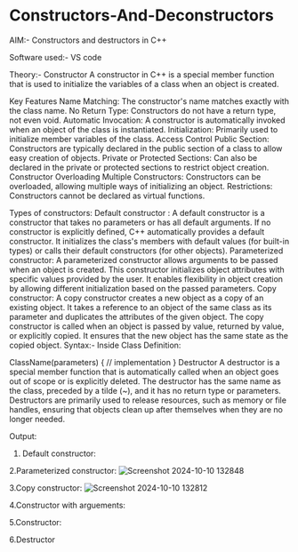 # Constructors-And-Deconstructors
AIM:-
Constructors and destructors in C++

Software used:-
VS code

Theory:-
Constructor
A constructor in C++ is a special member function that is used to initialize the variables of a class when an object is created.

Key Features
Name Matching: The constructor's name matches exactly with the class name.
No Return Type: Constructors do not have a return type, not even void.
Automatic Invocation: A constructor is automatically invoked when an object of the class is instantiated.
Initialization: Primarily used to initialize member variables of the class.
Access Control
Public Section: Constructors are typically declared in the public section of a class to allow easy creation of objects.
Private or Protected Sections: Can also be declared in the private or protected sections to restrict object creation.
Constructor Overloading
Multiple Constructors: Constructors can be overloaded, allowing multiple ways of initializing an object. Restrictions: Constructors cannot be declared as virtual functions.

Types of constructors:
Default constructor : A default constructor is a constructor that takes no parameters or has all default arguments. If no constructor is explicitly defined, C++ automatically provides a default constructor. It initializes the class's members with default values (for built-in types) or calls their default constructors (for other objects).
Parameterized constructor: A parameterized constructor allows arguments to be passed when an object is created. This constructor initializes object attributes with specific values provided by the user. It enables flexibility in object creation by allowing different initialization based on the passed parameters.
Copy constructor: A copy constructor creates a new object as a copy of an existing object. It takes a reference to an object of the same class as its parameter and duplicates the attributes of the given object. The copy constructor is called when an object is passed by value, returned by value, or explicitly copied. It ensures that the new object has the same state as the copied object.
Syntax:-
Inside Class Definition:

ClassName(parameters) { 
    // implementation 
}
Destructor
A destructor is a special member function that is automatically called when an object goes out of scope or is explicitly deleted. The destructor has the same name as the class, preceded by a tilde (~), and it has no return type or parameters. Destructors are primarily used to release resources, such as memory or file handles, ensuring that objects clean up after themselves when they are no longer needed.

Output:
1. Default constructor:

2.Parameterized constructor:
![Screenshot 2024-10-10 132848](https://github.com/user-attachments/assets/95065ffe-0ea8-4a4d-b3e2-5f17f6a18988)

3.Copy constructor:
![Screenshot 2024-10-10 132812](https://github.com/user-attachments/assets/f320bfa4-faf0-432f-8399-8168a6697c0a)

4.Constructor with arguements:

5.Constructor:

6.Destructor
